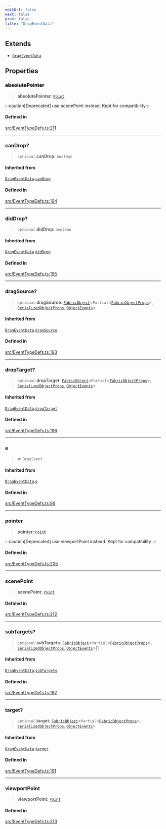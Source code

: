 ```yaml
---
editUrl: false
next: false
prev: false
title: "DropEventData"
---
```


## Extends

- [`DragEventData`](/api/interfaces/drageventdata/)

## Properties

### ~~absolutePointer~~

> **absolutePointer**: [`Point`](/api/classes/point/)

:::caution[Deprecated]
use scenePoint instead.
Kept for compatibility
:::

#### Defined in

[src/EventTypeDefs.ts:211](https://github.com/fabricjs/fabric.js/blob/8748628df7e9de00ba77413bfc3ad9e9fe9d4f30/src/EventTypeDefs.ts#L211)

***

### canDrop?

> `optional` **canDrop**: `boolean`

#### Inherited from

[`DragEventData`](/api/interfaces/drageventdata/).[`canDrop`](/api/interfaces/drageventdata/#candrop)

#### Defined in

[src/EventTypeDefs.ts:194](https://github.com/fabricjs/fabric.js/blob/8748628df7e9de00ba77413bfc3ad9e9fe9d4f30/src/EventTypeDefs.ts#L194)

***

### didDrop?

> `optional` **didDrop**: `boolean`

#### Inherited from

[`DragEventData`](/api/interfaces/drageventdata/).[`didDrop`](/api/interfaces/drageventdata/#diddrop)

#### Defined in

[src/EventTypeDefs.ts:195](https://github.com/fabricjs/fabric.js/blob/8748628df7e9de00ba77413bfc3ad9e9fe9d4f30/src/EventTypeDefs.ts#L195)

***

### dragSource?

> `optional` **dragSource**: [`FabricObject`](/api/classes/fabricobject/)\<`Partial`\<[`FabricObjectProps`](/api/interfaces/fabricobjectprops/)\>, [`SerializedObjectProps`](/api/interfaces/serializedobjectprops/), [`ObjectEvents`](/api/interfaces/objectevents/)\>

#### Inherited from

[`DragEventData`](/api/interfaces/drageventdata/).[`dragSource`](/api/interfaces/drageventdata/#dragsource)

#### Defined in

[src/EventTypeDefs.ts:193](https://github.com/fabricjs/fabric.js/blob/8748628df7e9de00ba77413bfc3ad9e9fe9d4f30/src/EventTypeDefs.ts#L193)

***

### dropTarget?

> `optional` **dropTarget**: [`FabricObject`](/api/classes/fabricobject/)\<`Partial`\<[`FabricObjectProps`](/api/interfaces/fabricobjectprops/)\>, [`SerializedObjectProps`](/api/interfaces/serializedobjectprops/), [`ObjectEvents`](/api/interfaces/objectevents/)\>

#### Inherited from

[`DragEventData`](/api/interfaces/drageventdata/).[`dropTarget`](/api/interfaces/drageventdata/#droptarget)

#### Defined in

[src/EventTypeDefs.ts:196](https://github.com/fabricjs/fabric.js/blob/8748628df7e9de00ba77413bfc3ad9e9fe9d4f30/src/EventTypeDefs.ts#L196)

***

### e

> **e**: `DragEvent`

#### Inherited from

[`DragEventData`](/api/interfaces/drageventdata/).[`e`](/api/interfaces/drageventdata/#e)

#### Defined in

[src/EventTypeDefs.ts:96](https://github.com/fabricjs/fabric.js/blob/8748628df7e9de00ba77413bfc3ad9e9fe9d4f30/src/EventTypeDefs.ts#L96)

***

### ~~pointer~~

> **pointer**: [`Point`](/api/classes/point/)

:::caution[Deprecated]
use viewportPoint instead.
Kept for compatibility
:::

#### Defined in

[src/EventTypeDefs.ts:205](https://github.com/fabricjs/fabric.js/blob/8748628df7e9de00ba77413bfc3ad9e9fe9d4f30/src/EventTypeDefs.ts#L205)

***

### scenePoint

> **scenePoint**: [`Point`](/api/classes/point/)

#### Defined in

[src/EventTypeDefs.ts:212](https://github.com/fabricjs/fabric.js/blob/8748628df7e9de00ba77413bfc3ad9e9fe9d4f30/src/EventTypeDefs.ts#L212)

***

### subTargets?

> `optional` **subTargets**: [`FabricObject`](/api/classes/fabricobject/)\<`Partial`\<[`FabricObjectProps`](/api/interfaces/fabricobjectprops/)\>, [`SerializedObjectProps`](/api/interfaces/serializedobjectprops/), [`ObjectEvents`](/api/interfaces/objectevents/)\>[]

#### Inherited from

[`DragEventData`](/api/interfaces/drageventdata/).[`subTargets`](/api/interfaces/drageventdata/#subtargets)

#### Defined in

[src/EventTypeDefs.ts:192](https://github.com/fabricjs/fabric.js/blob/8748628df7e9de00ba77413bfc3ad9e9fe9d4f30/src/EventTypeDefs.ts#L192)

***

### target?

> `optional` **target**: [`FabricObject`](/api/classes/fabricobject/)\<`Partial`\<[`FabricObjectProps`](/api/interfaces/fabricobjectprops/)\>, [`SerializedObjectProps`](/api/interfaces/serializedobjectprops/), [`ObjectEvents`](/api/interfaces/objectevents/)\>

#### Inherited from

[`DragEventData`](/api/interfaces/drageventdata/).[`target`](/api/interfaces/drageventdata/#target)

#### Defined in

[src/EventTypeDefs.ts:191](https://github.com/fabricjs/fabric.js/blob/8748628df7e9de00ba77413bfc3ad9e9fe9d4f30/src/EventTypeDefs.ts#L191)

***

### viewportPoint

> **viewportPoint**: [`Point`](/api/classes/point/)

#### Defined in

[src/EventTypeDefs.ts:213](https://github.com/fabricjs/fabric.js/blob/8748628df7e9de00ba77413bfc3ad9e9fe9d4f30/src/EventTypeDefs.ts#L213)
